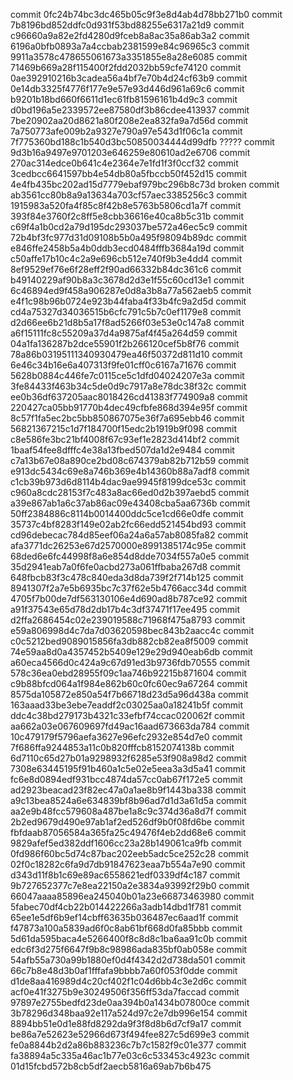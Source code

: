 commit 0fc24b74bc3dc465b05c9f3e8d4ab4d78bb271b0
commit 7b8196bd852ddfc0d931f53bd88255e6317a21d9
commit c96660a9a82e2fd4280d9fceb8a8ac35a86ab3a2
commit 6196a0bfb0893a7a4ccbab2381599e84c96965c3
commit 9911a3578c478655061673a3351855e8a28e6085
commit 71469b669a28f115400f2fdd2032bb59cfe74120
commit 0ae392910216b3cadea56a4bf7e70b4d24cf63b9
commit 0e14db3325f4776f177e9e57e93d446d961a69c6
commit b9201b18bd660f6611d1ec61fb81596161b4d9c3
commit d0bd196a5e2339572ee87580df3b86cdee413937
commit 7be20902aa20d8621a80f208e2ea832fa9a7d56d
commit 7a750773afe009b2a9327e790a97e543d1f06c1a
commit 7f775360bd188c1b540d3bc50850034444d99dfb ?????
commit 9d3b16a9497e9701203e646259e80610ad2e6706
commit 270ac314edce0b641c4e2364e7e1fd1f3f0ccf32
commit 3cedbcc6641597bb4e54db80a5fbccb50f452d15
commit 4e4fb435bc202ad15d7779ebaf979bc296b8c73d broken
commit ab3561cc80b8a9a13634a703cf57aec3385256c3
commit 1915983a520fa4f85c8f42b8e5763b5806cd1a7f
commit 393f84e3760f2c8ff5e8cbb36616e40ca8b5c31b
commit c69f4a1b0cd2a79d195dc293037be572a46ec5c9
commit 72b4bf3fc977d31d09108b5b0a495f98094b89dc
commit e846ffe2458b5a4b0ddb3ecd0484fffb3684a19d
commit c50affe17b10c4c2a9e696cb512e740f9b3e4dd4
commit 8ef9529ef76e6f28eff2f90ad66332b84dc361c6
commit b49140229af90b8a3c3678d2d3e1f55c60cd13e1
commit 6c46894ed9f458a906287e0d8a3b8a77a562aeb5
commit e4f1c98b96b0724e923b44faba4f33b4fc9a2d5d
commit cd4a75327d34036515b6cfc791c5b7c0ef1179e8
commit d2d66ee6b21d8b5a17f8ad5266f03e53e0c147a8
commit a6f15111fc8c55209a37d4a9875af4f45a264d59
commit 04a1fa136287b2dce55901f2b266120cef5b8f76
commit 78a86b03195111340930479ea46f50372d811d10
commit 6e46c34b16e6a407313f9fe01cff0c6167a71676
commit 5628b0884c446fe7c0115ce5c1dfd04024207e3a
commit 3fe84433f463b34c5de0d9c7917a8e78dc38f32c
commit ee0b36df637205aac8018426cd41383f774909a8
commit 220427ca05bb91770b4dec49cfbfe868d394e95f
commit 8c57f1fa5ec2bc5bb850867075e36f7a695ebb46
commit 56821367215c1d7f184700f15edc2b1919b9f098
commit c8e586fe3bc21bf4008f67c93ef1e2823d414bf2
commit 1baaf54fee8dfffc4e38a13fbed507da1d2e9484
commit c7a13b67e08a890ce2bd08c674379ab82b712b59
commit e913dc5434c69e8a746b369e4b14360b88a7adf8
commit c1cb39b973d6d8114b4dac9ae9945f8199dce53c
commit c960a8cdc28153f7c483a8ac66ed0d2b397aebd5
commit a39e867ab1a6c37ab86ac09e43408cba5aa6736b
commit 50ff2384886c8114b0014400ddc5ce1cd66e0dfe
commit 35737c4bf8283f149e02ab2fc66edd521454bd93
commit cd96debecac784d85eef06a24a6a57ab8085fa82
commit afa3771dc26253e67d2570000e8991385174c95e
commit 68ded6e6fc44998f8a6e854d8dde7034f557a0e5
commit 35d2941eab7a0f6fe0acbd273a061ffbaba267d8
commit 648fbcb83f3c478c840eda3d8da739f2f714b125
commit 8941307f2a7e5b6935bc7c37f62e5b4766acc34d
commit 4705f7b00de7df563130106e4d690ad8b787ce92
commit a91f37543e65d78d2db17b4c3df37471f17ee495
commit d2ffa2686454c02e239019588c71968f475a8793
commit e59a806998d4c7da7d03620598bec843b2aacc4c
commit c0c5212bed9089015856fa3db882cb82ea8f5009
commit 74e59aa8d0a4357452b5409e129e29d940eab6db
commit a60eca4566d0c424a9c67d91ed3b9736fdb70555
commit 578c36ea0ebd28955f09c1aa746b92215b871604
commit c9b88bfcd064a1f984e862b60c0fc60ec9a67264
commit 8575da105872e850a54f7b66718d23d5a96d438a
commit 163aaad33be3ebe7eaddf2c03025aa0a18241b5f
commit ddc4c38bd279173b4321c33efbf74ccac020062f
commit aa662a03e067609697fd49ac16aad673663da784
commit 10c479179f5796aefa3627e96efc2932e854d7e0
commit 7f686ffa9244853a11c0b820fffcb8152074138b
commit 6d7110c65d27b01a9298932f6285e53f908a98d2
commit 7308e63445195f91b460a1c5e02e5eea3a3d5a41
commit fc6e8d0894edf931bcc4874da57cc0ab67f172e5
commit ad2923beacad23f82ec47a0a1ae8b9f1443ba338
commit a9c13bea8524a6e634839bf8b96ad7d1d3a61d5a
commit aa2e9b48fcc579608a487be1a8c9c374d36a8d7f
commit 2b2ed9679d490e97ab1af2ed526df9b0f08fd6be
commit fbfdaab87056584a365fa25c49476f4eb2dd68e6
commit 9829afef5ed382ddf1606cc23a28b149061ca9fb
commit 0fd986f60bc5d74c87bac202eeb5adc5ce252c28
commit 02f0c18282c6fa9d7db91847623eaa7b554a7e90
commit d343d11f8b1c69e89ac6558621edf0339df4c187
commit 9b727652377c7e8ea22150a2e3834a93992f29b0
commit 66047aaaa85896ea245040b01a23e66873463980
commit 5fabec70df4cb22b014422266a3adb14dbd1f781
commit 65ee1e5df6b9ef14cbff63635b036487ec6aad1f
commit f47873a100a5839ad6f0c8ab61bf668d0fa85bbb
commit 5d61da595baca4e5266400f8c8d8c1ba6aa91c0b
commit edc6f3d275f6647f9b8c98986ada835bf0ab058e
commit 54afb55a730a99b1880ef0d4f4342d2d738da501
commit 66c7b8e48d3b0af1fffafa9bbbb7a60f053f0dde
commit d1de8aa416989d4c20cf402f1c04d6bb4c3e2d6c
commit acf0e41f3275b9e30249506f356ff53da7faccad
commit 97897e2755bedfd23de0aa394b0a1434b07800ce
commit 3b78296d348baa92e117a524d97c2e7db996e154
commit 8894bb51e0d1e88fd8292da9f3f8d8b6d7cf9a17
commit be86a7e52623e52966d673f494fee827c5d699e3
commit fe0a8844b2d2a86b883236c7b7c1582f9c01e377
commit fa38894a5c335a46ac1b77e03c6c533453c4923c
commit 01d15fcbd572b8cb5df2aecb5816a69ab7b6b475
